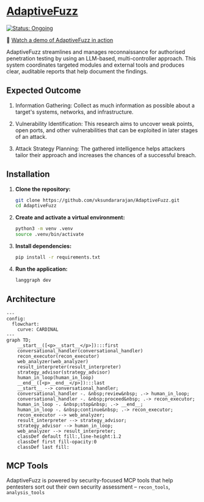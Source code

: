 # [AdaptiveFuzz](https://github.com/vksundararajan/AdaptiveFuzz)

[![Status: Ongoing](https://img.shields.io/badge/status-Ongoing-gold?style=flat-square)](https://github.com/vksundararajan/AdaptiveFuzz/issues)

🔗 [Watch a demo of AdaptiveFuzz in action](https://drive.google.com/file/d/11ldkNL88Gsc22rEQPEMN-XeqM0S3iD1S/view?usp=sharing)


AdaptiveFuzz streamlines and manages reconnaissance for authorised penetration testing by using an LLM-based, multi-controller approach. This system coordinates targeted modules and external tools and produces clear, auditable reports that help document the findings.


## Expected Outcome

1. Information Gathering: Collect as much information as possible about a target's systems, networks, and infrastructure. 

2. Vulnerability Identification: This research aims to uncover weak points, open ports, and other vulnerabilities that can be exploited in later stages of an attack. 

3. Attack Strategy Planning: The gathered intelligence helps attackers tailor their approach and increases the chances of a successful breach.


## Installation

1. **Clone the repository:**
   ```bash
   git clone https://github.com/vksundararajan/AdaptiveFuzz.git
   cd AdaptiveFuzz
   ```

2. **Create and activate a virtual environment:**
   ```bash
   python3 -m venv .venv
   source .venv/bin/activate
   ```

3. **Install dependencies:**
   ```bash
   pip install -r requirements.txt
   ```

4. **Run the application:**
   ```bash
   langgraph dev
   ```


## Architecture

```mermaid
---
config:
  flowchart:
    curve: CARDINAL
---
graph TD;
	__start__([<p>__start__</p>]):::first
	conversational_handler(conversational_handler)
	recon_executor(recon_executor)
	web_analyzer(web_analyzer)
	result_interpreter(result_interpreter)
	strategy_advisor(strategy_advisor)
	human_in_loop(human_in_loop)
	__end__([<p>__end__</p>]):::last
	__start__ --> conversational_handler;
	conversational_handler -. &nbsp;review&nbsp; .-> human_in_loop;
	conversational_handler -. &nbsp;proceed&nbsp; .-> recon_executor;
	human_in_loop -. &nbsp;stop&nbsp; .-> __end__;
	human_in_loop -. &nbsp;continue&nbsp; .-> recon_executor;
	recon_executor --> web_analyzer;
	result_interpreter --> strategy_advisor;
	strategy_advisor --> human_in_loop;
	web_analyzer --> result_interpreter;
	classDef default fill:,line-height:1.2
	classDef first fill-opacity:0
	classDef last fill:
```


## MCP Tools

AdaptiveFuzz is powered by security-focused MCP tools that help pentesters sort out their own security assessment – `recon_tools`, `analysis_tools`